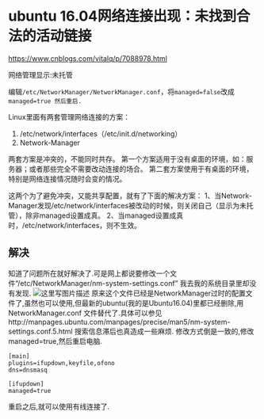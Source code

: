# ubuntu 16.04网络连接出现：未找到合法的活动链接
https://www.cnblogs.com/vitalq/p/7088978.html

网络管理显示:未托管

编辑`/etc/NetworkManager/NetworkManager.conf`，将`managed=false`改成`managed=true 然后重启.`



Linux里面有两套管理网络连接的方案：

1. /etc/network/interfaces（/etc/init.d/networking）
2. Network-Manager

两套方案是冲突的，不能同时共存。
第一个方案适用于没有桌面的环境，如：服务器；或者那些完全不需要改动连接的场合。
第二套方案使用于有桌面的环境，特别是网络连接情况随时会变的情况。

这两个为了避免冲突，又能共享配置，就有了下面的解决方案：
1、当Network-Manager发现/etc/network/interfaces被改动的时候，则关闭自己（显示为未托管），除非managed设置成真。
2、当managed设置成真时，/etc/network/interfaces，则不生效。

## 解决

知道了问题所在就好解决了.可是网上都说要修改一个文件“/etc/NetworkManager/nm-system-settings.conf”
我去我的系统目录里却没有发现.
![这里写图片描述](https://www.linuxidc.com/upload/2016_12/161213094157971.png)
原来这个文件已经是NetworkManager过时的配置文件了,虽然也可以使用,但最新的ubuntu(我的是Ubuntu16.04)里都已经删除,用NetworkManager.conf 文件替代了.具体可以参见http://manpages.ubuntu.com/manpages/precise/man5/nm-system-settings.conf.5.html
搜索信息滞后也真造成一些麻烦.
修改方式倒是一致的,修改managed=true,然后重启电脑.

```
[main]
plugins=ifupdown,keyfile,ofono
dns=dnsmasq

[ifupdown]
managed=true
```

重启之后,就可以使用有线连接了.

